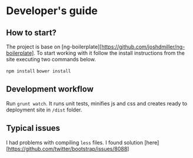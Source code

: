 # Developer's guide

## How to start?

The project is base on [ng-boilerplate][https://github.com/joshdmiller/ng-boilerplate].
To start working with it follow the install instructions from the site executing two commands below.

`npm install`
`bower install`

## Development workflow

Run `grunt watch`. It runs unit tests, minifies js and css and creates ready to deployment site in `/dist` folder.

## Typical issues

I had problems with compiling `less` files. I found solution [here][https://github.com/twitter/bootstrap/issues/8088]